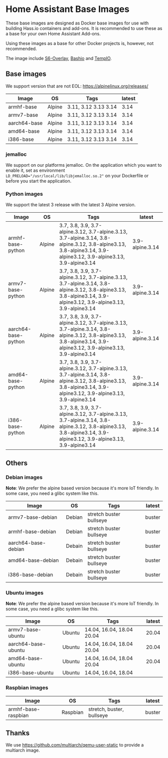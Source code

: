 # Home Assistant Base Images

These base images are designed as Docker base images for use with building Hass.io containers and add-ons.
It is recommended to use these as a base for your own Home Assistant Add-ons. 

Using these images as a base for other Docker projects is, however, not recommended.

The image include [S6-Overlay](https://github.com/just-containers/s6-overlay), [Bashio](https://github.com/hassio-addons/bashio) and [TempIO](https://github.com/home-assistant/tempio).

## Base images

We support version that are not EOL: https://alpinelinux.org/releases/

| Image | OS | Tags | latest |
|-------|----|------|--------|
| armhf-base | Alpine | 3.11, 3.12 3.13 3.14 | 3.14 |
| armv7-base | Alpine | 3.11, 3.12 3.13 3.14 | 3.14 |
| aarch64-base | Alpine | 3.11, 3.12 3.13 3.14 | 3.14 |
| amd64-base | Alpine | 3.11, 3.12 3.13 3.14 | 3.14 |
| i386-base | Alpine | 3.11, 3.12 3.13 3.14 | 3.14 |

### jemalloc

We support on our platforms jemalloc. On the application which you want to enable it, set as environment `LD_PRELOAD="/usr/local/lib/libjemalloc.so.2"` on your Dockerfile or before you start the application.

### Python images

We support the latest 3 release with the latest 3 Alpine version.

| Image | OS | Tags | latest |
|-------|----|------|--------|
| armhf-base-python | Alpine | 3.7, 3.8, 3.9, 3.7-alpine.3.12, 3.7-alpine.3.13, 3.7-alpine.3.14, 3.8-alpine.3.12, 3.8-alpine3.13, 3.8-alpine3.14, 3.9-alpine3.12, 3.9-alpine3.13, 3.9-alpine3.14 | 3.9-alpine.3.14 |
| armv7-base-python | Alpine | 3.7, 3.8, 3.9, 3.7-alpine.3.12, 3.7-alpine.3.13, 3.7-alpine.3.14, 3.8-alpine.3.12, 3.8-alpine3.13, 3.8-alpine3.14, 3.9-alpine3.12, 3.9-alpine3.13, 3.9-alpine3.14 | 3.9-alpine.3.14 |
| aarch64-base-python | Alpine | 3.7, 3.8, 3.9, 3.7-alpine.3.12, 3.7-alpine.3.13, 3.7-alpine.3.14, 3.8-alpine.3.12, 3.8-alpine3.13, 3.8-alpine3.14, 3.9-alpine3.12, 3.9-alpine3.13, 3.9-alpine3.14 | 3.9-alpine.3.14 |
| amd64-base-python | Alpine | 3.7, 3.8, 3.9, 3.7-alpine.3.12, 3.7-alpine.3.13, 3.7-alpine.3.14, 3.8-alpine.3.12, 3.8-alpine3.13, 3.8-alpine3.14, 3.9-alpine3.12, 3.9-alpine3.13, 3.9-alpine3.14 | 3.9-alpine.3.14 |
| i386-base-python | Alpine | 3.7, 3.8, 3.9, 3.7-alpine.3.12, 3.7-alpine.3.13, 3.7-alpine.3.14, 3.8-alpine.3.12, 3.8-alpine3.13, 3.8-alpine3.14, 3.9-alpine3.12, 3.9-alpine3.13, 3.9-alpine3.14 | 3.9-alpine.3.14 |

## Others

### Debian images

**Note**: We prefer the alpine based version because it's more IoT friendly. In some case, you need a glibc system like this.

| Image | OS | Tags | latest |
|-------|----|------|--------|
| armv7-base-debian | Debian | stretch buster bullseye | buster |
| armhf-base-debian | Debian | stretch buster bullseye | buster |
| aarch64-base-debian | Debain | stretch buster bullseye | buster |
| amd64-base-debian | Debain | stretch buster bullseye | buster |
| i386-base-debian | Debain | stretch buster bullseye | buster |

### Ubuntu images

**Note**: We prefer the alpine based version because it's more IoT friendly. In some case, you need a glibc system like this.

| Image | OS | Tags | latest |
|-------|----|------|--------|
| armv7-base-ubuntu | Ubuntu | 14.04, 16.04, 18.04 20.04 | 20.04 |
| aarch64-base-ubuntu | Ubuntu | 14.04, 16.04, 18.04 20.04 | 20.04 |
| amd64-base-ubuntu | Ubuntu | 14.04, 16.04, 18.04 20.04 | 20.04 |
| i386-base-ubuntu | Ubuntu | 14.04, 16.04, 18.04 | |

### Raspbian images

| Image | OS | Tags | latest |
|-------|----|------|--------|
| armhf-base-raspbian | Raspbian | stretch, buster, bullseye | buster |

## Thanks

We use https://github.com/multiarch/qemu-user-static to provide a multiarch image. 
